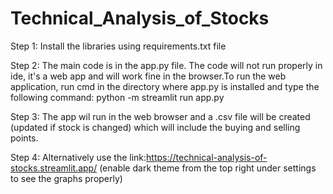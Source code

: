 # Technical_Analysis_of_Stocks

Step 1: Install the libraries using requirements.txt file

Step 2: The main code is in the app.py file. The code will not run properly in ide, it's a web app and will work fine in the browser.To run the web application, run cmd in the directory where app.py is installed and type the following command: python -m streamlit run app.py

Step 3: The app wil run in the web browser and a .csv file will be created (updated if stock is changed) which will include the buying and selling points.

Step 4: Alternatively use the link:https://technical-analysis-of-stocks.streamlit.app/   (enable dark theme from the top right under settings to see the graphs properly)
